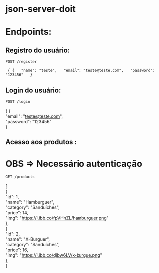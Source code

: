 # json-server-doit

# Endpoints:

## Registro do usuário:

`POST /register`  

` { {  
	"name": "teste",  
	"email": "teste@teste.com",  
	"password": "123456"  
}`    

## Login do usuário:

`POST /login`  

 { {  
	"email": "teste@teste.com",  
	"password": "123456"  
}



## Acesso aos produtos :
# OBS => Necessário autenticação

`GET /products`  

[  
	{  
		"id": 1,  
		"name": "Hamburguer",  
		"category": "Sanduíches",  
		"price": 14,  
		"img": "https://i.ibb.co/fpVHnZL/hamburguer.png"  
	},  
	{  
		"id": 2,  
		"name": "X-Burguer",  
		"category": "Sanduíches",  
		"price": 16,  
		"img": "https://i.ibb.co/djbw6LV/x-burgue.png"  
	},   
]   

